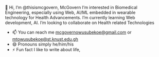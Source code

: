  👋 Hi, I’m @thisismcgovern, McGovern
I’m interested in Biomedical Engineering, especially using Web, AI/ML embedded in wearable technology for Health Advancements. I’m currently learning Web development, AI.
 I’m looking to collaborate on Health related Technologies
- 📫 You can reach me mcgovernowusubekoe@gmail.com or mtowusubekoe@st.knust.edu.gh
- 😄 Pronouns simply he/him/his
- ⚡ Fun fact I like to write about life, 

<!---
thisismcgovern/thisismcgovern is a ✨ special ✨ repository because its `README.md` (this file) appears on your GitHub profile.
You can click the Preview link to take a look at your changes.
--->
